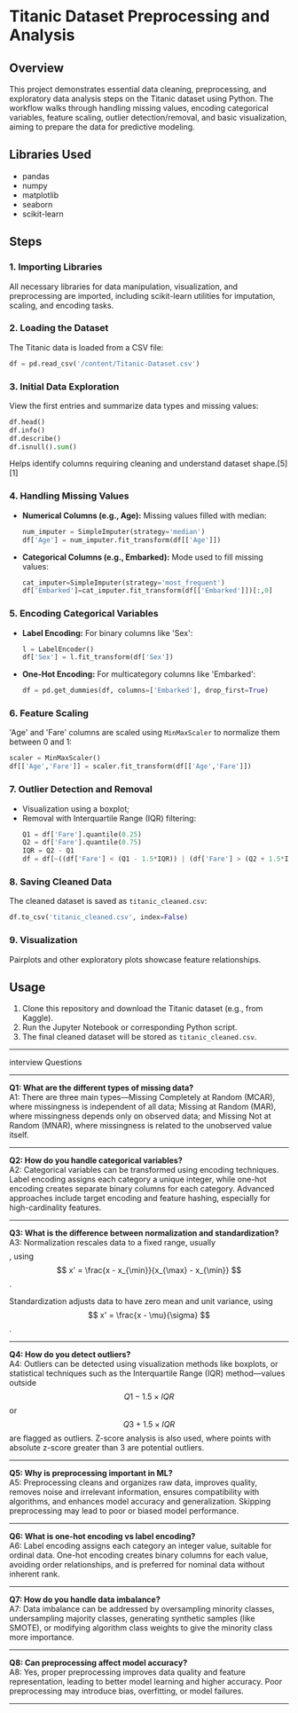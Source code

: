 # Titanic Dataset Preprocessing and Analysis

## Overview

This project demonstrates essential data cleaning, preprocessing, and exploratory data analysis steps on the Titanic dataset using Python. The workflow walks through handling missing values, encoding categorical variables, feature scaling, outlier detection/removal, and basic visualization, aiming to prepare the data for predictive modeling.

## Libraries Used

- pandas
- numpy
- matplotlib
- seaborn
- scikit-learn

## Steps

### 1. Importing Libraries

All necessary libraries for data manipulation, visualization, and preprocessing are imported, including scikit-learn utilities for imputation, scaling, and encoding tasks.

### 2. Loading the Dataset

The Titanic data is loaded from a CSV file:
```python
df = pd.read_csv('/content/Titanic-Dataset.csv')
```

### 3. Initial Data Exploration

View the first entries and summarize data types and missing values:
```python
df.head()
df.info()
df.describe()
df.isnull().sum()
```
Helps identify columns requiring cleaning and understand dataset shape.[5][1]

### 4. Handling Missing Values

- **Numerical Columns (e.g., Age):** Missing values filled with median:
  ```python
  num_imputer = SimpleImputer(strategy='median')
  df['Age'] = num_imputer.fit_transform(df[['Age']])
  ```
- **Categorical Columns (e.g., Embarked):** Mode used to fill missing values:
  ```python
  cat_imputer=SimpleImputer(strategy='most_frequent')
  df['Embarked']=cat_imputer.fit_transform(df[['Embarked']])[:,0]
  ```

### 5. Encoding Categorical Variables

- **Label Encoding:** For binary columns like 'Sex':
  ```python
  l = LabelEncoder()
  df['Sex'] = l.fit_transform(df['Sex'])
  ```
- **One-Hot Encoding:** For multicategory columns like 'Embarked':
  ```python
  df = pd.get_dummies(df, columns=['Embarked'], drop_first=True)
  ```

### 6. Feature Scaling

'Age' and 'Fare' columns are scaled using `MinMaxScaler` to normalize them between 0 and 1:
```python
scaler = MinMaxScaler()
df[['Age','Fare']] = scaler.fit_transform(df[['Age','Fare']])
```

### 7. Outlier Detection and Removal

- Visualization using a boxplot;
- Removal with Interquartile Range (IQR) filtering:
  ```python
  Q1 = df['Fare'].quantile(0.25)
  Q2 = df['Fare'].quantile(0.75)
  IQR = Q2 - Q1
  df = df[~((df['Fare'] < (Q1 - 1.5*IQR)) | (df['Fare'] > (Q2 + 1.5*IQR)))]
  ```

### 8. Saving Cleaned Data

The cleaned dataset is saved as `titanic_cleaned.csv`:
```python
df.to_csv('titanic_cleaned.csv', index=False)
```

### 9. Visualization

Pairplots and other exploratory plots showcase feature relationships.

## Usage

1. Clone this repository and download the Titanic dataset (e.g., from Kaggle).
2. Run the Jupyter Notebook or corresponding Python script.
3. The final cleaned dataset will be stored as `titanic_cleaned.csv`.

***

interview Questions

***

**Q1: What are the different types of missing data?**  
A1: There are three main types—Missing Completely at Random (MCAR), where missingness is independent of all data; Missing at Random (MAR), where missingness depends only on observed data; and Missing Not at Random (MNAR), where missingness is related to the unobserved value itself.

***

**Q2: How do you handle categorical variables?**  
A2: Categorical variables can be transformed using encoding techniques. Label encoding assigns each category a unique integer, while one-hot encoding creates separate binary columns for each category. Advanced approaches include target encoding and feature hashing, especially for high-cardinality features.

***

**Q3: What is the difference between normalization and standardization?**  
A3: Normalization rescales data to a fixed range, usually $$$$, using $$ x' = \frac{x - x_{\min}}{x_{\max} - x_{\min}} $$.

Standardization adjusts data to have zero mean and unit variance, using $$ x' = \frac{x - \mu}{\sigma} $$.

***

**Q4: How do you detect outliers?**  
A4: Outliers can be detected using visualization methods like boxplots, or statistical techniques such as the Interquartile Range (IQR) method—values outside $$ Q1 - 1.5 \times IQR $$ or $$ Q3 + 1.5 \times IQR $$ are flagged as outliers. Z-score analysis is also used, where points with absolute z-score greater than 3 are potential outliers.

***

**Q5: Why is preprocessing important in ML?**  
A5: Preprocessing cleans and organizes raw data, improves quality, removes noise and irrelevant information, ensures compatibility with algorithms, and enhances model accuracy and generalization. Skipping preprocessing may lead to poor or biased model performance.

***

**Q6: What is one-hot encoding vs label encoding?**  
A6: Label encoding assigns each category an integer value, suitable for ordinal data. One-hot encoding creates binary columns for each value, avoiding order relationships, and is preferred for nominal data without inherent rank.

***

**Q7: How do you handle data imbalance?**  
A7: Data imbalance can be addressed by oversampling minority classes, undersampling majority classes, generating synthetic samples (like SMOTE), or modifying algorithm class weights to give the minority class more importance.

***

**Q8: Can preprocessing affect model accuracy?**  
A8: Yes, proper preprocessing improves data quality and feature representation, leading to better model learning and higher accuracy. Poor preprocessing may introduce bias, overfitting, or model failures.

---



